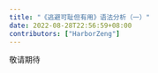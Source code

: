 ```yaml
---
title: "《逃避可耻但有用》语法分析（一）"
date: 2022-08-28T22:56:59+08:00
contributors: ["HarborZeng"]
---
```

敬请期待
